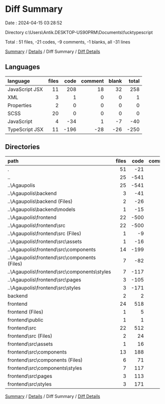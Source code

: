 # Diff Summary

Date : 2024-04-15 03:28:52

Directory c:\\Users\\Antik.DESKTOP-US90PRM\\Documents\\fucktypescript

Total : 51 files,  -21 codes, -9 comments, -1 blanks, all -31 lines

[Summary](results.md) / [Details](details.md) / Diff Summary / [Diff Details](diff-details.md)

## Languages
| language | files | code | comment | blank | total |
| :--- | ---: | ---: | ---: | ---: | ---: |
| JavaScript JSX | 11 | 208 | 18 | 32 | 258 |
| XML | 3 | 1 | 0 | 0 | 1 |
| Properties | 2 | 0 | 0 | 0 | 0 |
| SCSS | 20 | 0 | 0 | 0 | 0 |
| JavaScript | 4 | -34 | 1 | -7 | -40 |
| TypeScript JSX | 11 | -196 | -28 | -26 | -250 |

## Directories
| path | files | code | comment | blank | total |
| :--- | ---: | ---: | ---: | ---: | ---: |
| . | 51 | -21 | -9 | -1 | -31 |
| .. | 25 | -541 | -31 | -64 | -636 |
| ..\\Agaupolis | 25 | -541 | -31 | -64 | -636 |
| ..\\Agaupolis\\backend | 3 | -41 | 0 | -10 | -51 |
| ..\\Agaupolis\\backend (Files) | 2 | -26 | 0 | -6 | -32 |
| ..\\Agaupolis\\backend\\models | 1 | -15 | 0 | -4 | -19 |
| ..\\Agaupolis\\frontend | 22 | -500 | -31 | -54 | -585 |
| ..\\Agaupolis\\frontend\\src | 22 | -500 | -31 | -54 | -585 |
| ..\\Agaupolis\\frontend\\src (Files) | 1 | -9 | 0 | -3 | -12 |
| ..\\Agaupolis\\frontend\\src\\assets | 1 | -16 | 0 | -1 | -17 |
| ..\\Agaupolis\\frontend\\src\\components | 14 | -199 | 0 | -19 | -218 |
| ..\\Agaupolis\\frontend\\src\\components (Files) | 7 | -82 | 0 | -11 | -93 |
| ..\\Agaupolis\\frontend\\src\\components\\styles | 7 | -117 | 0 | -8 | -125 |
| ..\\Agaupolis\\frontend\\src\\pages | 3 | -105 | -28 | -12 | -145 |
| ..\\Agaupolis\\frontend\\src\\styles | 3 | -171 | -3 | -19 | -193 |
| backend | 2 | 2 | 0 | 1 | 3 |
| frontend | 24 | 518 | 22 | 62 | 602 |
| frontend (Files) | 1 | 5 | 1 | 2 | 8 |
| frontend\\public | 1 | 1 | 0 | 0 | 1 |
| frontend\\src | 22 | 512 | 21 | 60 | 593 |
| frontend\\src (Files) | 2 | 24 | 0 | 5 | 29 |
| frontend\\src\\assets | 1 | 16 | 0 | 1 | 17 |
| frontend\\src\\components | 13 | 188 | 0 | 19 | 207 |
| frontend\\src\\components (Files) | 6 | 71 | 0 | 11 | 82 |
| frontend\\src\\components\\styles | 7 | 117 | 0 | 8 | 125 |
| frontend\\src\\pages | 3 | 113 | 18 | 16 | 147 |
| frontend\\src\\styles | 3 | 171 | 3 | 19 | 193 |

[Summary](results.md) / [Details](details.md) / Diff Summary / [Diff Details](diff-details.md)